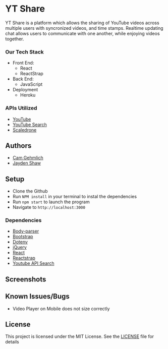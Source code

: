# YT Share

YT Share is a platform which allows the sharing of YouTube videos across multiple users with syncronized videos, and time stamps. Realtime updating chat allows users to communicate with one another, while enjoying videos together.  

### Our Tech Stack
* Front End:
    * React
    * ReactStrap
* Back End:
    * JavaScript
* Deployment
    * Heroku

### APIs Utilized
* [YouTube](https://developers.google.com/youtube/iframe_api_reference)
* [YouTube Search](https://github.com/ibrahimtelman/youtube-api-search)
* [Scaledrone](https://www.scaledrone.com/?utm_expid=.RqLoQ5d1RMyKZ2N4mkDs6Q.0&utm_referrer=)

## Authors
* [Cam Gehmlich](https://github.com/cgehmlich)
* [Jayden Shaw](https://github.com/jshaw990)

## Setup
* Clone the Github
* Run ``` NPM install ``` in your terminal to instal the dependencies
* Run ``` npm start ``` to launch the program
* Navigate to ``` http://localhost:3000 ```

### Dependencies
* [Body-parser](https://github.com/expressjs/body-parser)
* [Bootstrap](https://github.com/twbs/bootstrap)
* [Dotenv](https://github.com/motdotla/dotenv)
* [jQuery](https://github.com/jquery/jquery)
* [React](https://github.com/facebook/react)
* [Reactstrap](https://github.com/reactstrap/reactstrap)
* [Youtube API Search](https://github.com/ibrahimtelman/youtube-api-search)

## Screenshots

## Known Issues/Bugs
* Video Player on Mobile does not size correctly

## License
This project is licensed under the MIT License. See the [LICENSE](LICENSE) file for details